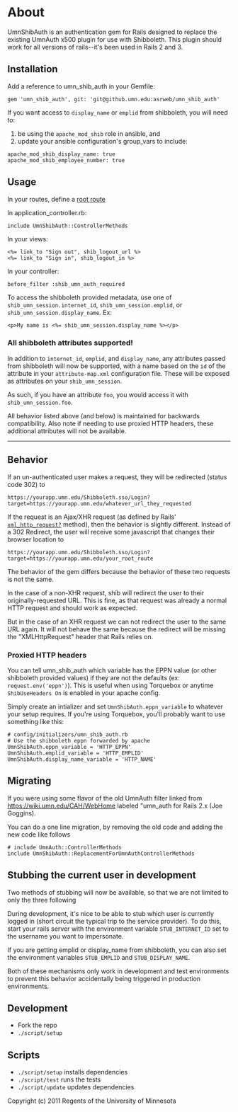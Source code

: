 # About

UmnShibAuth is an authentication gem for Rails designed to replace the existing UmnAuth x500 plugin for use with Shibboleth.  This plugin should work for all versions of rails--it's been used in Rails 2 and 3.

## Installation
Add a reference to umn_shib_auth in your Gemfile:

    gem 'umn_shib_auth', git: 'git@github.umn.edu:asrweb/umn_shib_auth'

If you want access to `display_name` or `emplid` from shibboleth, you will need to:
1) be using the `apache_mod_shib` role in ansible, and
2) update your ansible configuration's group_vars to include:
```
apache_mod_shib_display_name: true
apache_mod_shib_employee_number: true
```

## Usage
In your routes, define a [root route](http://guides.rubyonrails.org/routing.html#using-root)

In application_controller.rb:

    include UmnShibAuth::ControllerMethods

In your views:

    <%= link_to "Sign out", shib_logout_url %>
    <%= link_to "Sign in", shib_logout_in %>

In your controller:

    before_filter :shib_umn_auth_required

To access the shibboleth provided metadata, use one of `shib_umn_session.internet_id`, `shib_umn_session.emplid`, or `shib_umn_session.display_name`.  Ex:
```
<p>My name is <%= shib_umn_session.display_name %></p>
```

### All shibboleth attributes supported!
In addition to `internet_id`, `emplid`, and `display_name`, any attributes passed from shibboleth
will now be supported, with a name based on the `id` of the attribute in your `attribute-map.xml` 
configuration file. These will be exposed as attributes on your `shib_umn_session`.

As such, if you have an attribute `foo`, you would access it with `shib_umn_session.foo`.

All behavior listed above (and below) is maintained for backwards compatibility.
Also note if needing to use proxied HTTP headers, these additional attributes will not be available.  

---
## Behavior

If an un-authenticated user makes a request, they will be redirected (status code 302) to 

    https://yourapp.umn.edu/Shibboleth.sso/Login?target=https://yourapp.umn.edu/whatever_url_they_requested

If the request is an Ajax/XHR request (as defined by Rails' [`xml_http_request?`](http://api.rubyonrails.org/classes/ActionDispatch/Request.html#method-i-xml_http_request-3F) method), then the behavior is slightly different. Instead of a 302 Redirect, the user will receive some javascript that changes their browser location to

    https://yourapp.umn.edu/Shibboleth.sso/Login?target=https://yourapp.umn.edu/your_root_route

The behavior of the gem differs because the behavior of these two requests is not the same. 

In the case of a non-XHR request, shib will redirect the user to their originally-requested URL. This is fine, as that request was already a normal HTTP request and should work as expected.

But in the case of an XHR request we can not redirect the user to the same URL again. It will not behave the same because the redirect will be missing the "XMLHttpRequest" header that Rails relies on.

### Proxied HTTP headers
You can tell umn_shib_auth which variable has the EPPN value (or other shibboleth provided values) if they are not
the defaults (ex: `request.env('eppn')`). This is useful when using Torquebox or
anytime `ShibUseHeaders On` is enabled in your apache config.

Simply create an intializer and set `UmnShibAuth.eppn_variable` to
whatever your setup requires. If you're using Torquebox, you'll probably
want to use something like this:

    # config/initializers/umn_shib_auth.rb
    # Use the shibboleth eppn forwarded by apache
    UmnShibAuth.eppn_variable = 'HTTP_EPPN'
    UmnShibAuth.emplid_variable = 'HTTP_EMPLID'
    UmnShibAuth.display_name_variable = 'HTTP_NAME'

## Migrating
If you were using some flavor of the old UmnAuth filter
linked from https://wiki.umn.edu/CAH/WebHome
labeled "umn_auth for Rails 2.x (Joe Goggins).

You can do a one line migration, by removing the old code and adding the
new code like follows

    # include UmnAuth::ControllerMethods
    include UmnShibAuth::ReplacementForUmnAuthControllerMethods

## Stubbing the current user in development
Two methods of stubbing will now be available, so that we are not limited to
only the three following  


During development, it's nice to be able to stub which user is currently logged
in (short circuit the typical trip to the service provider). To do this, start
your rails server with the environment variable `STUB_INTERNET_ID` set to the
username you want to impersonate.

If you are getting emplid or display_name from shibboleth, you can also set the
environment variables `STUB_EMPLID` and `STUB_DISPLAY_NAME`.

Both of these mechanisms only work in development and test environments to
prevent this behavior accidentally being triggered in production environments.

## Development

- Fork the repo
- `./script/setup`

## Scripts
- `./script/setup` installs dependencies
- `./script/test` runs the tests
- `./script/update` updates dependencies

Copyright (c) 2011 Regents of the University of Minnesota
